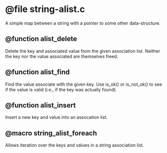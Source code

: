 # @file string-alist.c

A simple map between a string with a pointer to some other
data-structure.
 
## @function alist_delete

Delete the key and associated value from the given association
list. Neither the key nor the value associated are themselves
freed.
 
## @function alist_find

Find the value associate with the given key. Use is_ok() or
is_not_ok() to see if the value is valid (i.e., if the key was
actually found).
 
## @function alist_insert

Insert a new key and value into an assocation list.
 
## @macro string_alist_foreach

Allows iteration over the keys and values in a string association
list.
 
